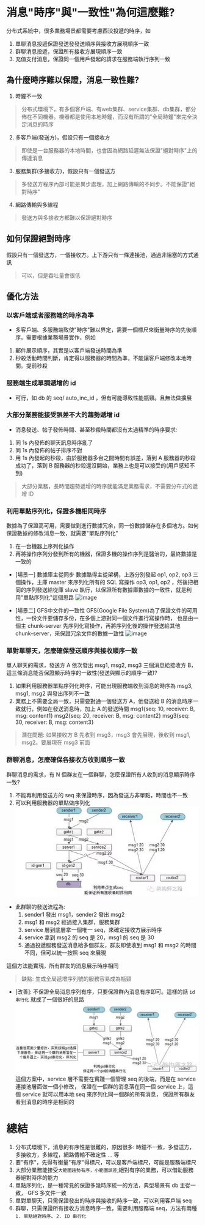 # 消息"時序"與"一致性"為何這麼難?
分布式系統中，很多業務場景都需要考慮西洨投遞的時序，如
1. 單聊消息投遞保證發送發發送順序與接收方展現順序一致
2. 群聊消息投遞，保證所有接收方展現順序一致
3. 充值支付消息，保證同一個用戶發起的請求在服務端執行序列一致

## 為什麼時序難以保證，消息一致性難?
1. 時鐘不一致
> 分布式環境下，有多個客戶端、有web集群、service集群、db集群，都分佈在不同機器。機器都是使用本地時鐘，而沒有所謂的"全局時鐘"來完全決定消息的時序
2. 多客戶端(發送方)，假設只有一個接收方
> 即使是一台服務器的本地時間，也會因為網路延遲無法保證"絕對時序"上的傳達消息
3. 服務集群(多接收方)，假設只有一個發送方
> 多發送方程序內部可能是異步處理，加上網路傳輸的不同步。不能保證"絕對時序"
4. 網路傳輸與多線程
> 發送方與多接收方都難以保證絕對時序

## 如何保證絕對時序
假設只有一個發送方，一個接收方。上下游只有一條連接池，通過非阻塞的方式通訊
> 可以，但是吞吐量會很低

## 優化方法
### 以客戶端或者服務端的時序為準
- 多客戶端、多服務端致使"時序"難以界定，需要一個標尺來衡量時序的先後順序。需要根據業務場景實作，例如
1. 郵件展示順序，其實是以客戶端發送時間為準
2. 秒殺活動時間判斷，肯定得以服務器的時間為準，不能讓客戶端修改本地時間。提前秒殺


### 服務端生成單調遞增的 id
- 可行，如 db 的 seq/ auto_inc_id ，但有可能導致性能瓶頸。且無法做擴展


### 大部分業務能接受誤差不大的趨勢遞增 id
- 消息發送、帖子發佈時間、甚至秒殺時間都沒有太過精準的時序要求:
1. 同 1s 內發佈的聊天訊息時序亂了
2. 同 1s 內發佈的帖子排序不對
3. 用 1s 內發起的秒殺，由於服務器多台之間時間有誤差，落到 A 服務器的秒殺成功了，落到 B 服務器的秒殺還沒開始，業務上也是可以接受的(用戶感知不到)

> 大部分業務，長時間趨勢遞增的時序就能滿足業務需求，不需要分布式的遞增 ID


### 利用單點序列化，保證多機相同時序
數據為了保證高可用，需要做到進行數據冗余，同一份數據儲存在多個地方。如何保證數據的修改消息一致，就需要"單點序列化"
1. 在一台機器上序列化操作
2. 再將操作序列分發到所有的機器，保證多機的操作序列是醫治的，最終數據是一致的

- [場景一] 數據庫主從同步
數據酷得主從架構，上游分別發起 op1, op2, op3 三個操作，主庫 master 來序列化所有的 SQL 寫操作 op3, op1, op2
，然後把相同的序列發送給從庫 slave 執行，以保證所有數據庫數據的一致性，就是利用"單點序列化"這個思路
![image](./db-master-sync-slave.jpeg)

- [場景二] GFS中文件的一致性
GFS(Google File System)為了保證文件的可用性，一份文件要儲存多份，在多個上游對同一個文件進行寫操作時，
也是由一個主 chunk-server 先序列化寫操作，再將序列化後的操作發送給其他 chunk-server，來保證冗余文件的數據一致性
![image](./GFS-sync.jpeg)


### 單對單聊天，怎麼確保發送順序與接收順序一致
單人聊天的需求，發送方 A 依次發出 msg1, msg2, msg3 三個消息給接收方 B，這三條消息能否保證顯示時序的一致性(發送與顯示的順序一致)?
1. 如果利用服務器單點序列化時序，可能出現服務端收到消息的時序為 msg3, msg1, msg2 與發出序列不一致
2. 業務上不需要全局一致，只需要對通一個發送方 A，他發送給 B 的消息時序一致就行，例如在發送消息時，加上 A 的發送時間
msg1{seq: 10, receiver: B, msg: content1}
msg2{seq: 20, receiver: B, msg: content2}
msg3{seq: 30, receiver: B, msg: content3}

> 潛在問題: 如果接收方 B 先收到 msg3，msg3 會先展現，後收到 msg1, msg2。要展現在 msg3 前面


### 群聊消息，怎麼確保各接收方收到順序一致
群聊消息的需求，有 N 個群友在一個群聊，怎麼保證所有人收到的消息顯示時序一致?
1. 不能再利用發送方的 seq 來保證時序，因為發送方非單點，時間也不一致
2. 可以利用服務器的單點做序列化
![image](./pic/groupmsg.jpeg)
- 此群聊的發送流程為:
	1. sender1 發出 msg1，sender2 發出 msg2
	2. msg1 和 msg2 經過接入集群，服務集群
	3. service 層到底層拿一個唯一 seq，來確定接收方展示時序
	4. service 拿到 msg2 的 seq 是 20，msg1 的 seq 是 30
	5. 通過投遞服務發送消息給多個群友，群友即使收到 msg1 和 msg2 的時間不同，但可以統一按照 seq 來展現

這個方法能實現，所有群友的消息展示時序相同
> 缺點: 生成全局遞增序列號的服務容易成為瓶頸

- [改善]: 不保證全局消息序列有序，只要保證群內消息有序即可。這樣的話 `id串行化` 就成了一個很好的思路
![image](./pic/groupmsgid.jpeg)
這個方案中，service 層不需要在實踐一個管理 seq 的後端，而是在 service 連接池層面做一個小修改，
保證在一個群的消息落在同一個 service 上，這個 service 就可以用本地 seq 來序列化同一個群的所有消息，
保證所有群友看到消息的時序是相同的

# 總結
1. 分布式環境下，消息的有序性是很難的，原因很多: 時鐘不一致，多發送方，多接收方，多線程，網路傳輸不確定性 ... 等
2. 要"有序"，先得有衡量"有序"得標尺，可以是客戶端標尺，可能是服務端標尺
3. 大部分業務能接受`大範圍趨勢有序，小範圍誤差`;絕對有序的業務，可以借助服務器絕對時序的能力
4. 單點序列化，是一種常見的保證多幾時序統一的方法，典型場景有 db 主從一致， GFS 多文件一致
5. 單對單聊天，只需保證發出的時序與接收的時序一致，可以利用客戶端 seq
6. 群聊，只需保證所有接收方消息時序一致，需要利用服務端 seq，方法有兩種 `1. 單點絕對時序`、`2. ID 串行化`
